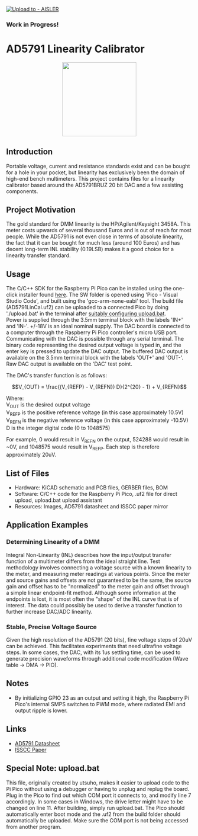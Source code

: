 [![Upload to - AISLER](https://img.shields.io/badge/Upload_to_-AISLER-ff8000)](https://aisler.net/p/new?url=https://raw.githubusercontent.com/NNNILabs/AD5791-Linearity-Calibrator/main/HW/AD5791%20Linearity%20Calibrator.kicad_pcb&ref=github)
### Work in Progress! 
# AD5791 Linearity Calibrator

<p align="center">
  <img width="200" src="https://github.com/NNNILabs/AD5791-Linearity-Calibrator/blob/main/Resources/AD5791LinearityCalibrator.jpg">
</p>

## Introduction
Portable voltage, current and resistance standards exist and can be bought for a hole in your pocket, but linearity has exclusively been the domain of high-end bench multimeters. This project contains files for a linearity calibrator based around the AD5791BRUZ 20 bit DAC and a few assisting components. 
## Project Motivation
The gold standard for DMM linearity is the HP/Agilent/Keysight 3458A. This meter costs upwards of several thousand Euros and is out of reach for most people.
While the AD5791 is not even close in terms of absolute linearity, the fact that it can be bought for much less (around 100 Euros) and has decent long-term INL stability (0.19LSB) makes it a good choice for a linearity transfer standard.
## Usage
The C/C++ SDK for the Raspberry Pi Pico can be installed using the one-click installer found [here](https://github.com/raspberrypi/pico-setup/blob/master/pico_setup.sh). The SW folder is opened using 'Pico - Visual Studio Code', and built using the 'gcc-arm-none-eabi' tool. The build file (AD5791LinCal.uf2) can be uploaded to a connected Pico by doing './upload.bat' in the terminal after [suitably configuring upload.bat](https://github.com/NNNILabs/AD5791-Linearity-Calibrator/tree/main?tab=readme-ov-file#special-note-uploadbat).  
Power is supplied through the 3.5mm terminal block with the labels 'IN+' and 'IN-'. +/-18V is an ideal nominal supply. The DAC board is connected to a computer through the Raspberry Pi Pico controller's micro USB port. Communicating with the DAC is possible through any serial terminal. The binary code representing the desired output voltage is typed in, and the enter key is pressed to update the DAC output. The buffered DAC output is available on the 3.5mm terminal block with the labels 'OUT+' and 'OUT-'. Raw DAC output is available on the 'DAC' test point.  
  
The DAC's transfer function is as follows:
```math
V_{OUT} = \frac{(V_{REFP} - V_{REFN}) D}{2^{20} - 1} + V_{REFN}
```
Where:  
V<sub>OUT</sub> is the desired output voltage  
V<sub>REFP</sub> is the positive reference voltage (in this case approximately 10.5V)  
V<sub>REFN</sub> is the negative reference voltage (in this case approximately -10.5V)  
D is the integer digital code (0 to 1048575)  
  
For example, 0 would result in V<sub>REFN</sub> on the output, 524288 would result in ~0V, and 1048575 would result in V<sub>REFP</sub>. Each step is therefore approximately 20uV.
## List of Files
- Hardware: KiCAD schematic and PCB files, GERBER files, BOM
- Software: C/C++ code for the Raspberry Pi Pico, .uf2 file for direct upload, upload.bat upload assistant
- Resources: Images, AD5791 datasheet and ISSCC paper mirror
## Application Examples
### Determining Linearity of a DMM
Integral Non-Linearity (INL) describes how the input/output transfer function of a multimeter differs from the ideal straight line. Test methodology involves connecting a voltage source with a known linearity to the meter, and measuring meter readings at various points. Since the meter and source gains and offsets are not guaranteed to be the same, the source gain and offset has to be "normalized" to the meter gain and offset through a simple linear endpoint-fit method. Although some information at the endpoints is lost, it is most often the "shape" of the INL curve that is of interest. The data could possibly be used to derive a transfer function to further increase DAC/ADC linearity.
### Stable, Precise Voltage Source
Given the high resolution of the AD5791 (20 bits), fine voltage steps of 20uV can be achieved. This facilitates experiments that need ultrafine voltage steps. In some cases, the DAC, with its 1us settling time, can be used to generate precision waveforms through additional code modification (Wave table -> DMA -> PIO). 
## Notes
- By initializing GPIO 23 as an output and setting it high, the Raspberry Pi Pico's internal SMPS switches to PWM mode, where radiated EMI and output ripple is lower. 
## Links
- [AD5791 Datasheet](https://www.analog.com/media/en/technical-documentation/data-sheets/ad5791.pdf)
- [ISSCC Paper](https://github.com/NNNILabs/AD5791-Linearity-Calibrator/blob/main/Resources/isscc.2013.6487734.pdf)
## Special Note: upload.bat
This file, originally created by utsuho, makes it easier to upload code to the Pi Pico without using a debugger or having to unplug and replug the board. Plug in the Pico to find out which COM port it connects to, and modify line 7 accordingly. In some cases in Windows, the drive letter might have to be changed on line 11. After building, simply run upload.bat. The Pico should automatically enter boot mode and the .uf2 from the build folder should automatically be uploaded. Make sure the COM port is not being accessed from another program. 
